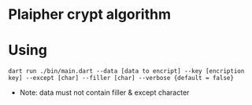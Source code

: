 # Plaipher crypt algorithm


# Using 

```
dart run ./bin/main.dart --data [data to encript] --key [encription key] --except [char] --filler [char] --verbose {default = false}
```

* Note: data must not contain filler & except character

